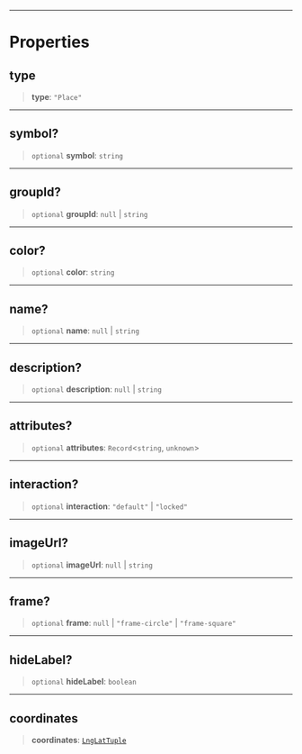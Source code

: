 ***

# Properties

## type

> **type**: `"Place"`

***

## symbol?

> `optional` **symbol**: `string`

***

## groupId?

> `optional` **groupId**: `null` | `string`

***

## color?

> `optional` **color**: `string`

***

## name?

> `optional` **name**: `null` | `string`

***

## description?

> `optional` **description**: `null` | `string`

***

## attributes?

> `optional` **attributes**: `Record`\<`string`, `unknown`>

***

## interaction?

> `optional` **interaction**: `"default"` | `"locked"`

***

## imageUrl?

> `optional` **imageUrl**: `null` | `string`

***

## frame?

> `optional` **frame**: `null` | `"frame-circle"` | `"frame-square"`

***

## hideLabel?

> `optional` **hideLabel**: `boolean`

***

## coordinates

> **coordinates**: [`LngLatTuple`](../Shared/LngLatTuple.md)
